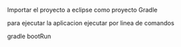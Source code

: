 Importar el proyecto a eclipse como proyecto Gradle

para ejecutar la aplicacion ejecutar por linea de comandos


gradle bootRun
